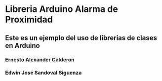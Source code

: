 # Libreria Arduino Alarma de Proximidad
## Este es un ejemplo del uso de librerias de clases en Arduino


### Ernesto Alexander Calderon
### Edwin José Sandoval Siguenza
